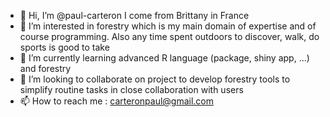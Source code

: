 - 👋 Hi, I’m @paul-carteron I come from Brittany in France
- 👀 I’m interested in forestry which is my main domain of expertise and of course programming. Also any time spent outdoors to discover, walk, do sports is good to take
- 🌱 I’m currently learning advanced R language (package, shiny app, ...) and forestry
- 💞️ I’m looking to collaborate on project to develop forestry tools to simplify routine tasks in close collaboration with users
- 📫 How to reach me : carteronpaul@gmail.com
<!---
paul-carteron/paul-carteron is a ✨ special ✨ repository because its `README.md` (this file) appears on your GitHub profile.
You can click the Preview link to take a look at your changes.
--->
